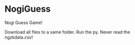 # NogiGuess
Nogi Guess Game!

Download all files to a same folder.
Run the py.
Never read the ngzkdata.csv!
